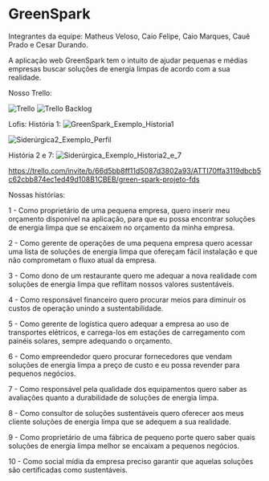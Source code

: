 # GreenSpark

Integrantes da equipe: Matheus Veloso, Caio Felipe, Caio Marques, Cauê Prado e Cesar Durando.

A aplicação web GreenSpark tem o intuito de ajudar pequenas e médias empresas buscar soluções de energia limpas de acordo com a sua realidade.


Nosso Trello:


![Trello](https://github.com/user-attachments/assets/a39e9887-a622-4af3-8afa-54eb3c4ccf1e)
![Trello Backlog](https://github.com/user-attachments/assets/18775964-e59b-4714-945c-0b1005f02b09)



Lofis:
História 1:
![GreenSpark_Exemplo_Historia1](https://github.com/user-attachments/assets/f559d0dd-6d31-4d48-acb7-8793c700d635)


![Siderúrgica2_Exemplo_Perfil](https://github.com/user-attachments/assets/7521c25c-b998-4ab4-bec5-fd6a0c6341fb)

História 2 e 7:
![Siderúrgica_Exemplo_Historia2_e_7](https://github.com/user-attachments/assets/1e873bbf-e7d1-4e6f-b750-a4de3507ec9b)


https://trello.com/invite/b/66d5bb8ff11d5087d3802a93/ATTI70ffa3119dbcb5c62cbb874ec1ed49d108B1CBEB/green-spark-projeto-fds

























Nossas histórias:

1 - Como proprietário de uma pequena empresa, quero inserir meu orçamento disponível na aplicação, para que eu possa encontrar soluções de energia limpa que se encaixem no orçamento da minha empresa.

2 - Como gerente de operações de uma pequena empresa quero acessar uma lista de soluções de energia limpa que ofereçam fácil instalação e que não comprometam o fluxo atual da empresa.

3 - Como dono de um restaurante quero me adequar a nova realidade com soluções de energia limpa que reflitam nossos valores sustentáveis.

4 - Como responsável financeiro quero procurar meios para diminuir os custos de operação unindo a sustentabilidade.

5 - Como gerente de logística quero adequar a empresa ao uso de transportes elétricos, e carrega-los em estações de carregamento com painéis solares, sempre adequando o orçamento.

6 - Como empreendedor quero procurar fornecedores que vendam soluções de energia limpa a preço de custo e eu possa revender para pequenos negócios.

7 - Como responsável pela qualidade dos equipamentos quero saber as avaliações quanto a durabilidade de soluções de energia limpa.

8 - Como consultor de soluções sustentáveis quero oferecer aos meus cliente soluções de energia limpa que se adequem a sua realidade.

9 - Como proprietário de uma fábrica de pequeno porte quero saber quais soluções de energia limpa melhor se encaixam a pequenos negócios.

10 - Como social mídia da empresa preciso garantir que aquelas soluções são certificadas como sustentáveis.
